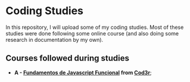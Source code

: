 # Coding Studies

In this repository, I will upload some of my coding studies. Most of these studies were done following some online course (and also doing some research in documentation by my own).

## Courses followed during studies

 - **A - [Fundamentos de Javascript Funcional](https://www.cod3r.com.br/courses/javascript-funcional-fundamentos) from [Cod3r](https://www.cod3r.com.br/)**;
